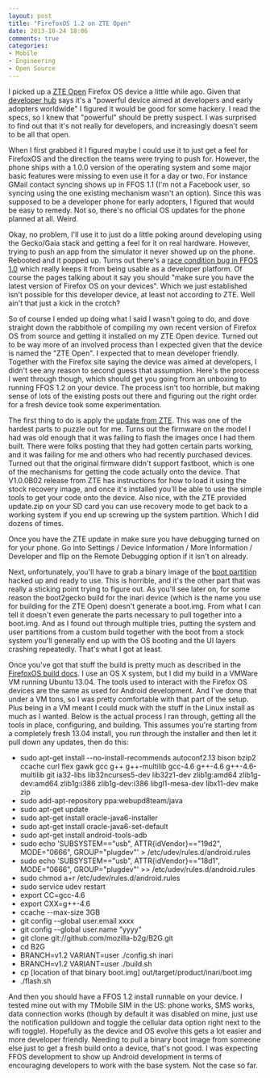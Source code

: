 ```yaml
---
layout: post
title: "FirefoxOS 1.2 on ZTE Open"
date: 2013-10-24 18:06
comments: true
categories: 
- Mobile
- Engineering
- Open Source
---
```

I picked up a [ZTE Open](http://www.engadget.com/2013/10/03/zte-open-review/)
Firefox OS device a little while ago. Given that
[developer hub](https://marketplace.firefox.com/developers/dev_phone) says
it's a "powerful device aimed at developers and early adopters worldwide" I
figured it would be good for some hackery. I read the specs, so I knew that
"powerful" should be pretty suspect. I was surprised to find out that it's not
really for developers, and increasingly doesn't seem to be all that open.

When I first grabbed it I figured maybe I could use it to just get a feel for
FirefoxOS and the direction the teams were trying to push for. However, the
phone ships with a 1.0.0 version of the operating system and some major basic
features were missing to even use it for a day or two. For instance GMail
contact syncing shows up in FFOS 1.1 (I'm not a Facebook user, so syncing using
the one existing mechanism wasn't an option). Since this was supposed to be
a developer phone for early adopters, I figured that would be easy to remedy.
Not so, there's no official OS updates for the phone planned at all. Weird.

Okay, no problem, I'll use it to just do a little poking around developing
using the Gecko/Gaia stack and getting a feel for it on real hardware. However,
trying to push an app from the simulator it never showed up on the phone.
Rebooted and it popped up. Turns out there's a
[race condition bug in FFOS 1.0](https://bugzilla.mozilla.org/show_bug.cgi?id=842725)
which really keeps it from being usable as a developer platform. 
Of course the pages talking about it say you should "make sure you have the
latest version of Firefox OS on your devices". Which we just established
isn't possible for this developer device, at least not according to ZTE.
Well ain't that just a kick in the crotch?

So of course I ended up doing what I said I wasn't going to do, and dove
straight down the rabbithole of compiling my own recent version of Firefox OS
from source and getting it installed on my ZTE Open device. Turned out to be
way more of an involved process than I expected given that the device is named
the "ZTE Open". I expected that to mean developer friendly. Together with the
Firefox site saying the device was aimed at developers, I didn't see any
reason to second guess that assumption. Here's the process I went through
though, which should get you going from an unboxing to running FFOS 1.2 on
your device. The process isn't too horrible, but making sense of lots of the
existing posts out there and figuring out the right order for a fresh device
took some experimentation.

The first thing to do is apply the
[update from ZTE](http://www.ztedevices.com/support/smart_phone/b5a2981a-1714-4ac7-89e1-630e93e220f8.html?type=software).
This was one of the hardest parts to puzzle out for me. Turns out the firmware
on the model I had was old enough that it was failing to flash the images once
I had them built. There were folks posting that they had gotten certain parts
working, and it was failing for me and others who had recently purchased
devices. Turned out that the original firmware didn't support fastboot, which
is one of the mechanisms for getting the code actually onto the device. That
V1.0.0B02 release from ZTE has instructions for how to load it using the stock
recovery image, and once it's installed you'll be able to use the simple tools
to get your code onto the device. Also nice, with the ZTE provided update.zip
on your SD card you can use recovery mode to get back to a working system if
you end up screwing up the system partition. Which I did dozens of times.

Once you have the ZTE update in make sure you have debugging turned on for
your phone. Go into Settings / Device Information / More Information / 
Developer and flip on the Remote Debugging option if it isn't on already.

Next, unfortunately, you'll have to grab a binary image of the
[boot partition](http://sl.edujose.org/2013/10/adapted-boot-image-for-use-with-b2g.html)
hacked up and ready to use. This is horrible, and it's the other part that was
really a sticking point trying to figure out. As you'll see later on, for some
reason the boot2gecko build for the inari device (which is the name you use
for building for the ZTE Open) doesn't generate a boot.img. From what I can
tell it doesn't even generate the parts necessary to pull together into a
boot.img. And as I found out through multiple tries, putting the system and
user partitions from a custom build together with the boot from a stock system
you'll generally end up with the OS booting and the UI layers crashing 
repeatedly. That's what I got at least.

Once you've got that stuff the build is pretty much as described in the
[FirefoxOS build docs](https://developer.mozilla.org/en-US/docs/Mozilla/Firefox_OS/Firefox_OS_build_prerequisites).
I use an OS X system, but I did my build in a VMWare VM running Ubuntu 13.04.
The tools used to interact with the Firefox OS devices are the same as used
for Android development. And I've done that under a VM tons, so I was pretty
comfortable with that part of the setup. Plus being in a VM meant I could muck
with the stuff in the Linux install as much as I wanted. Below is the actual process I
ran through, getting all the tools in place, configuring, and building. This
assumes you're starting from a completely fresh 13.04 install, you run through
the installer and then let it pull down any updates, then do this:

* sudo apt-get install --no-install-recommends autoconf2.13 bison bzip2 ccache
 curl flex gawk gcc g++ g++-multilib gcc-4.6 g++-4.6 g++-4.6-multilib git
 ia32-libs lib32ncurses5-dev lib32z1-dev zlib1g:amd64 zlib1g-dev:amd64
 zlib1g:i386 zlib1g-dev:i386 libgl1-mesa-dev libx11-dev make zip
* sudo add-apt-repository ppa:webupd8team/java
* sudo apt-get update
* sudo apt-get install oracle-java6-installer
* sudo apt-get install oracle-java6-set-default
* sudo apt-get install android-tools-adb
* sudo echo 'SUBSYSTEM=="usb", ATTR{idVendor}=="19d2", MODE="0666", GROUP="plugdev"' > /etc/udev/rules.d/android.rules
* sudo echo 'SUBSYSTEM=="usb", ATTR{idVendor}=="18d1", MODE="0666", GROUP="plugdev"' >> /etc/udev/rules.d/android.rules
* sudo chmod a+r /etc/udev/rules.d/android.rules
* sudo service udev restart
* export CC=gcc-4.6
* export CXX=g++-4.6
* ccache --max-size 3GB
* git config --global user.email xxxx
* git config --global user.name "yyyy"
* git clone git://github.com/mozilla-b2g/B2G.git
* cd B2G
* BRANCH=v1.2 VARIANT=user ./config.sh inari
* BRANCH=v1.2 VARIANT=user ./build.sh
* cp [location of that binary boot.img] out/target/product/inari/boot.img
* ./flash.sh

And then you should have a FFOS 1.2 install runnable on your device. I tested
mine out with my TMobile SIM in the US: phone works, SMS works, data connection
works (though by default it was disabled on mine, just use the notification
pulldown and toggle the cellular data option right next to the wifi toggle).
Hopefully as the device and OS evolve this gets a lot easier and more developer
friendly. Needing to pull a binary boot image from someone else just to get a
fresh build onto a device, that's not good. I was expecting FFOS development
to show up Android development in terms of encouraging developers to work with
the base system. Not the case so far.
